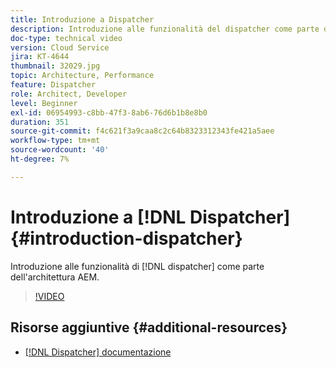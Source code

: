 ```yaml
---
title: Introduzione a Dispatcher
description: Introduzione alle funzionalità del dispatcher come parte dell’architettura AEM.
doc-type: technical video
version: Cloud Service
jira: KT-4644
thumbnail: 32029.jpg
topic: Architecture, Performance
feature: Dispatcher
role: Architect, Developer
level: Beginner
exl-id: 06954993-c8bb-47f3-8ab6-76d6b1b8e8b0
duration: 351
source-git-commit: f4c621f3a9caa8c2c64b8323312343fe421a5aee
workflow-type: tm+mt
source-wordcount: '40'
ht-degree: 7%

---
```


# Introduzione a [!DNL Dispatcher] {#introduction-dispatcher}

Introduzione alle funzionalità di [!DNL dispatcher] come parte dell&#39;architettura AEM.

>[!VIDEO](https://video.tv.adobe.com/v/32029?quality=12&learn=on)

## Risorse aggiuntive {#additional-resources}

* [[!DNL Dispatcher] documentazione](https://experienceleague.adobe.com/docs/experience-manager-dispatcher/using/dispatcher.html?lang=it)

